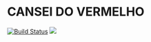 # CANSEI DO VERMELHO

[![Build Status](https://travis-ci.org/paulourgal/canseidovermelho.svg?branch=master)](https://travis-ci.org/paulourgal/canseidovermelho)
<a href="https://codeclimate.com/repos/5746c171285aec1019001297/feed"><img src="https://codeclimate.com/repos/5746c171285aec1019001297/badges/94acad2a578e6efd2e2e/gpa.svg" /></a>

